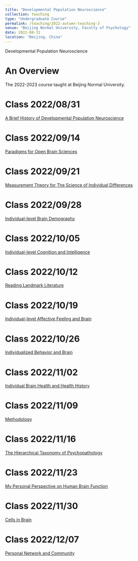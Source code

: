 ```yaml
---
title: "Developmental Population Neuroscience"
collection: teaching
type: "Undergraduate Course"
permalink: /teaching/2022-autumn-teaching-3
venue: "Beijing Normal University, Faculty of Psychology"
date: 2022-08-31
location: "Beijing, China"
---
```


Developmental Population Neuroscience

An Overview
======
The 2022-2023 course taught at Beijing Normal University.

Class 2022/08/31
======
[A Brief History of Developmental Population Neuroscience](https://github.com/zuoxinian/CDPN/blob/master/courses/DPN01-intro-20220831.pdf)

Class 2022/09/14
======
[Paradigms for Open Brain Sciences](https://github.com/zuoxinian/CDPN/blob/master/courses/DPN02-openbrainsci-20220914.pdf)

Class 2022/09/21
======
[Measurement Theory for The Science of Individual Differences](https://github.com/zuoxinian/CDPN/blob/master/courses/DPN03-theoryindivsci-20220921.pdf)

Class 2022/09/28
======
[Individual-level Brain Demography](https://github.com/zuoxinian/CDPN/blob/master/courses/DPN04-indivdmg-20220928.pdf)

Class 2022/10/05
======
[Individual-level Cognition and Intelligence](https://github.com/zuoxinian/CDPN/blob/master/courses/DPN05-indivcogn-20221005.pdf)

Class 2022/10/12
======
[Reading Landmark Literature](https://github.com/zuoxinian/CDPN/blob/master/courses/DPN06-reading-20221012.pdf)

Class 2022/10/19
======
[Individual-level Affective Feeling and Brain](https://github.com/zuoxinian/CDPN/blob/master/courses/DPN07-indivemo-20221019.pdf)

Class 2022/10/26
======
[Individualized Behavior and Brain](https://github.com/zuoxinian/CDPN/blob/master/courses/DPN08-indivbehav-20221026.pdf)

Class 2022/11/02
======
[Individual Brain Health and Health History](https://github.com/zuoxinian/CDPN/blob/master/courses/DPN09-indivhist-20221102.pdf)

Class 2022/11/09
======
[Methodology](https://github.com/zuoxinian/CDPN/blob/master/courses/DPN10-methods-20221109.pdf)

Class 2022/11/16
======
[The Hierarchical Taxonomy of Psychopathology](https://github.com/zuoxinian/CDPN/blob/master/courses/DPN11-HiTOP-20221116.pdf)

Class 2022/11/23
======
[My Personal Perspective on Human Brain Function](https://github.com/zuoxinian/CDPN/blob/master/courses/DPN12-brainfunc-20221123.pdf)

Class 2022/11/30
======
[Cells in Brain](https://github.com/zuoxinian/CDPN/blob/master/courses/DPN13-braincells-20221130.pdf)

Class 2022/12/07
======
[Personal Network and Community](https://github.com/zuoxinian/CDPN/blob/master/courses/DPN14-PNC-20221207.pdf)
